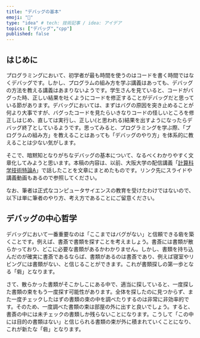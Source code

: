 ```yaml
---
title: "デバッグの基本"
emoji: "🤖"
type: "idea" # tech: 技術記事 / idea: アイデア
topics: ["デバッグ","cpp"]
published: false
---
```


## はじめに

プログラミングにおいて、初学者が最も時間を使うのはコードを書く時間ではなくデバッグです。しかし、プログラムの組み方を学ぶ講義はあっても、デバッグの方法を教える講義はあまりないようです。学生さんを見ていると、コードがバグった時、正しい結果を吐くようにコードを修正することがデバッグだと思っている節があります。デバッグにおいては、まずはバグの原因を突き止めることが何より大事ですが、バグったコードを見たらいきなりコードの怪しいところを修正しはじめ、直しては実行し、正しい(と思われる)結果を出すようになったらデバッグ終了としているようです。思ってみると、プログラミングを学ぶ際、「プログラムの組み方」を教えることはあっても「デバッグのやり方」を体系的に教えることは少ない気がします。

そこで、暗黙知となりがちなデバッグの基本について、なるべくわかりやすく文章化してみようと思います。本稿の内容は、以前、大阪大学の配信講義「[計算科学技術特論A](https://www.r-ccs.riken.jp/outreach/schools/tokurona-2019/)」で話したことを文章にまとめたものです。リンク先にスライドや講義動画もあるので参照してください。

なお、筆者は正式なコンピュータサイエンスの教育を受けたわけではないので、以下は単に筆者のやり方、考え方であることにご留意ください。

## デバッグの中心哲学

デバッグにおいて一番重要なのは「ここまではバグがない」と信頼できる砦を築くことです。例えば、書斎で書類を探すことを考えましょう。書斎には書類が散らかっており、どこに必要な書類があるかわかりません。しかし、書類を持ち込んだのが確実に書斎であるならば、書類があるのは書斎であり、例えば寝室やリビングには書類がない、と信じることができます。これが書類探しの第一歩となる「砦」となります。

さて、散らかった書類がそこかしこにある中で、適当に探していると、一度探した書類の束をもう一度探す可能性があります。全体を探したのに見つからず、また一度チェックしたはずの書類の束の中を調べたりするのは非常に非効率的です。そのため、一度調べた書類の束は部屋の外に出すと良いでしょう。すると、書斎の中には未チェックの書類しか残らないことになります。こうして「この中には目的の書類はない」と信じられる書類の束が外に積まれていくことになり、これが新たな「砦」となります。
